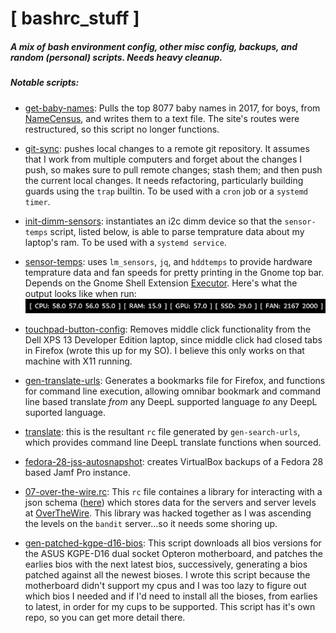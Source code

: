 # [ bashrc_stuff ]
##### A mix of bash environment config, other misc config, backups, and random (personal) scripts. Needs heavy cleanup.

##### Notable scripts:
- [get-baby-names](https://github.com/zetaomegagon/bashrc_stuff/blob/master/baby_names/get-baby-names.sh): Pulls the top 8077 baby names in 2017, for boys, from [NameCensus](https://namecensus.com/), and writes them to a text file. The site's routes were restructured, so this script no longer functions.

- [git-sync](https://github.com/zetaomegagon/bashrc_stuff/blob/master/bin/git-sync): pushes local changes to a remote git repository. It assumes that I work from multiple computers and forget about the changes I push, so makes sure to pull remote changes; stash them; and then push the current local changes. It needs refactoring, particularly building guards using the `trap` builtin. To be used with a `cron` job or a `systemd timer`.

- [init-dimm-sensors](https://github.com/zetaomegagon/bashrc_stuff/blob/master/bin/init-dimm-sensors): instantiates an i2c dimm device so that the `sensor-temps` script, listed below, is able to parse temprature data about my laptop's ram. To be used with a `systemd service`.

- [sensor-temps](https://github.com/zetaomegagon/bashrc_stuff/blob/master/bin/sensor-temps): uses `lm_sensors`, `jq`, and `hddtemps` to provide hardware temprature data and fan speeds for pretty printing in the Gnome top bar. Depends on the Gnome Shell Extension [Executor](https://extensions.gnome.org/extension/2932/executor/). Here's what the output looks like when run: ![My sensor-temps script readout](https://github.com/zetaomegagon/bashrc_stuff/blob/master/sensor-temps-readout.png?raw=true)

- [touchpad-button-config](https://github.com/zetaomegagon/bashrc_stuff/blob/master/bin/touchpad-button-config): Removes middle click functionality from the Dell XPS 13 Developer Edition laptop, since middle click had closed tabs in Firefox (wrote this up for my SO). I believe this only works on that machine with X11 running.

- [gen-translate-urls](https://github.com/zetaomegagon/bashrc_stuff/blob/master/misc/gen-translate-urls.sh): Generates a bookmarks file for Firefox, and functions for command line execution, allowing omnibar bookmark and command line based translate *from* any DeepL supported language *to* any DeepL suported language.

- [translate](https://github.com/zetaomegagon/bashrc_stuff/blob/master/env/translate): this is the resultant `rc` file generated by `gen-search-urls`, which provides command line DeepL translate functions when sourced.

- [fedora-28-jss-autosnapshot](https://github.com/zetaomegagon/bashrc_stuff/blob/master/misc/fedora-28-jss-autosnapshot.sh): creates VirtualBox backups of a Fedora 28 based Jamf Pro instance.

- [07-over-the-wire.rc](https://github.com/zetaomegagon/bashrc_stuff/blob/master/env/.bashrc.d/07-over-the-wire.rc): This `rc` file containes a library for interacting with a json schema ([here](https://github.com/zetaomegagon/over-the-wire)) which stores data for the servers and server levels at [OverTheWire](https://overthewire.org). This library was hacked together as I was ascending the levels on the `bandit` server...so it needs some shoring up.

- [gen-patched-kgpe-d16-bios](https://github.com/zetaomegagon/gen-patched-kgpe-d16-bios): This script downloads all bios versions for the ASUS KGPE-D16 dual socket Opteron motherboard, and patches the earlies bios with the next latest bios, successively, generating a bios patched against all the newest bioses. I wrote this script because the motherboard didn't support my cpus and I was too lazy to figure out which bios I needed and if I'd need to install all the bioses, from earlies to latest, in order for my cups to be supported. This script has it's own repo, so you can get more detail there.